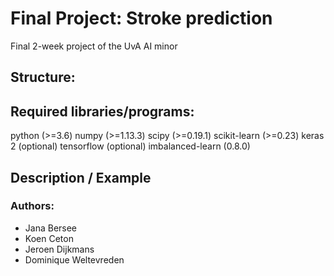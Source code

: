 # Final Project: Stroke prediction
Final 2-week project of the UvA AI minor 



## Structure:


## Required libraries/programs:

python (>=3.6)
numpy (>=1.13.3)
scipy (>=0.19.1)
scikit-learn (>=0.23)
keras 2 (optional)
tensorflow (optional)
imbalanced-learn (0.8.0)



## Description / Example

### Authors:
* Jana Bersee
* Koen Ceton
* Jeroen Dijkmans
* Dominique Weltevreden
